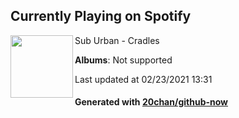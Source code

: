 ## Currently Playing on Spotify

[<img align="left" width="100" src="https://i.scdn.co/image/ab67616d0000b273cec7c8ebb684882dbaf476f5">](https://open.spotify.com/album/1WTTu8JvpNLQShwwO8o4L9)

Sub Urban - Cradles

**Albums**: Not supported

Last updated at 02/23/2021 13:31

#### Generated with [20chan/github-now](https://github.com/20chan/github-now)


<!--
**20chan/20chan** is a ✨ _special_ ✨ repository because its `README.md` (this file) appears on your GitHub profile.

Here are some ideas to get you started:

- 🔭 I’m currently working on ...
- 🌱 I’m currently learning ...
- 👯 I’m looking to collaborate on ...
- 🤔 I’m looking for help with ...
- 💬 Ask me about ...
- 📫 How to reach me: ...
- 😄 Pronouns: ...
- ⚡ Fun fact: ...
-->
